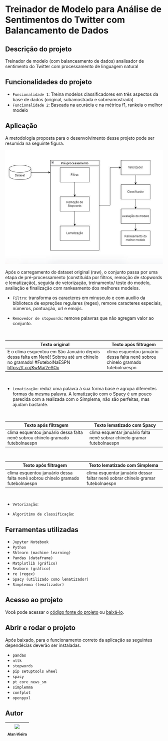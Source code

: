 # Treinador de Modelo para Análise de Sentimentos do Twitter com Balancamento de Dados
## Descrição do projeto
Treinador de modelo (com balanceamento de dados) analisador de sentimento do Twitter com processamento de linguagem natural

## Funcionalidades do projeto

- `Funcionalidade 1`: Treina modelos classificadores em três aspectos da base de dados (original, subamostrada e sobreamostrada)
- `Funcionalidade 2`: Baseada na acurácia e na métrica f1, rankeia o melhor modelo

## Aplicação
A metodologia proposta para o desenvolvimento desse projeto pode ser resumida na seguinte figura.

![Fluxo_trein_test_ranking](./img/fluxo_class_sent.JPG)

Após o carregamento do dataset original (raw), o conjunto passa por uma etapa de pré-processamento (constituída por filtros, remoção de stopwords e lematização), seguida de vetorização, treinamento/ teste do modelo, avaliação e finalização com rankeamento dos melhores modelos.

- `Filtro`: transforma os caracteres em minusculo e com auxilio da biblioteca de expreções regulares (regex), remove caracteres especiais, números, pontuação, url e emojis.

- `Removedor de stopwords`: remove palavras que não agregam valor ao conjunto.

<br>

Texto original   | Texto após filtragem
---------------- | --------------------
E o clima esquentou em São Januário depois dessa falta em Nenê! Sobrou até um chinelo no gramado! #FutebolNaESPN https://t.co/KwMai2eSOx | clima esquentou januário dessa falta nenê sobrou chinelo gramado futebolnaespn

<br>

- `Lematização`: reduz uma palavra à sua forma base e agrupa diferentes formas da mesma palavra. A lematização com o Spacy é um pouco parecida com a realizada com o Simplema, não são perfeitas, mas ajudam bastante.

<br>

Texto após filtragem   | Texto lematizado com Spacy
---------------------- | --------------------------
clima esquentou januário dessa falta nenê sobrou chinelo gramado futebolnaespn | clima esquentar januário falta nenê sobrar chinelo gramar futebolnaespn

<br>

Texto após filtragem   | Texto lematizado com Simplema
---------------------- | -----------------------------
clima esquentou januário dessa falta nenê sobrou chinelo gramado futebolnaespn | clima esquentar januário dessar faltar nenê sobrar chinelo gramar futebolnaespn

<br>

- `Vetorização`:

- `Algoritimo de classificação`:

## Ferramentas utilizadas
- `Jupyter Notebook`
- `Python`
- `Sklearn (machine learning)`
- `Pandas (dataframe)`
- `Matplotlib (gráfico)`
- `Seaborn (gráfico)`
- `re (regex)`
- `Spacy (utilizado como lematizador)`
- `Simplemma (lematizador)`

## Acesso ao projeto

Você pode acessar o [código fonte do projeto](https://github.com/alan-vieira/treinador_analise_sent_model_balance_dados/blob/main/analise_de_sentimentos_twitter.ipynb) ou [baixá-lo](https://github.com/alan-vieira/treinador_analise_sent_model_balance_dados/archive/refs/heads/main.zip).

## Abrir e rodar o projeto
Após baixado, para o funcionamento correto da aplicação as seguintes dependêcias deverão ser instaladas.

- `pandas`
- `nltk`
- `stopwords`
- `pip setuptools wheel`
- `spacy`
- `pt_core_news_sm`
- `simplemma`
- `confplot`
- `openpyxl`

## Autor

| [<img src="https://avatars.githubusercontent.com/alan-vieira" width=115><br><sub>Alan Vieira</sub>](https://github.com/alan-vieira) |
| :---: |
